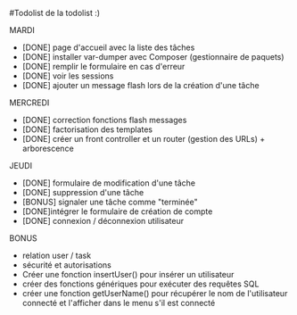 #Todolist de la todolist :)

MARDI 
- [DONE] page d'accueil avec la liste des tâches
- [DONE] installer var-dumper avec Composer (gestionnaire de paquets)
- [DONE] remplir le formulaire en cas d'erreur
- [DONE] voir les sessions
- [DONE] ajouter un message flash lors de la création d'une tâche

MERCREDI
- [DONE] correction fonctions flash messages
- [DONE] factorisation des templates
- [DONE] créer un front controller et un router (gestion des URLs) + arborescence

JEUDI
- [DONE] formulaire de modification d'une tâche
- [DONE] suppression d'une tâche
- [BONUS] signaler une tâche comme "terminée"
- [DONE]intégrer le formulaire de création de compte 
- [DONE] connexion / déconnexion utilisateur 

BONUS
- relation user / task
- sécurité et autorisations
- Créer une fonction insertUser() pour insérer un utilisateur 
- créer des fonctions génériques pour exécuter des requêtes SQL
- créer une fonction getUserName() pour récupérer le nom de l'utilisateur connecté et l'afficher dans le menu s'il est connecté